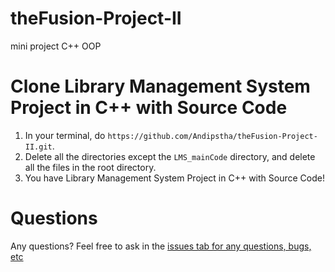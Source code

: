 # theFusion-Project-II
mini project C++ OOP



# Clone Library Management System Project in C++ with Source Code

1. In your terminal, do `https://github.com/Andipstha/theFusion-Project-II.git`.
2. Delete all the directories except the `LMS_mainCode` directory, and delete all the files in the root directory.
3. You have Library Management System Project in C++ with Source Code!


# Questions
Any questions? Feel free to ask in the [issues tab for any questions, bugs, etc](https://github.com/Andipstha/theFusion-Project-II/issues)


